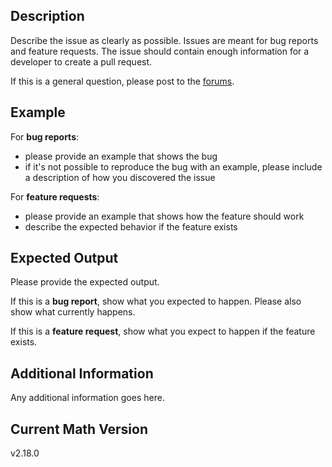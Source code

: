 ## Description
Describe the issue as clearly as possible. Issues are meant for bug reports and feature requests. The issue should contain enough information for a developer to create a pull request.

If this is a general question, please post to the [forums](http://discourse.mc-stan.org).


## Example
For **bug reports**:

- please provide an example that shows the bug
- if it's not possible to reproduce the bug with an example, please include a description of how you discovered the issue


For **feature requests**:

- please provide an example that shows how the feature should work
- describe the expected behavior if the feature exists


## Expected Output
Please provide the expected output.

If this is a **bug report**, show what you expected to happen. Please also show what currently happens.

If this is a **feature request**, show what you expect to happen if the feature exists.


## Additional Information
Any additional information goes here.


## Current Math Version
v2.18.0
